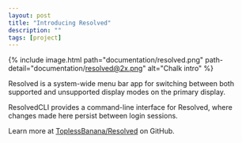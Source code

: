 ```yaml
---
layout: post
title: "Introducing Resolved"
description: ""
tags: [project]
---
```


{% include image.html path="documentation/resolved.png" path-detail="documentation/resolved@2x.png" alt="Chalk intro" %}

Resolved is a system-wide menu bar app for switching between both supported and unsupported display modes on the primary display.

ResolvedCLI provides a command-line interface for Resolved, where changes made here persist between login sessions.

Learn more at [ToplessBanana/Resolved](https://github.com/ToplessBanana/Resolved) on GitHub.